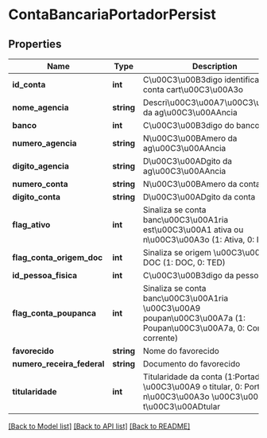 # ContaBancariaPortadorPersist

## Properties
Name | Type | Description | Notes
------------ | ------------- | ------------- | -------------
**id_conta** | **int** | C\u00C3\u00B3digo identificador da conta cart\u00C3\u00A3o | 
**nome_agencia** | **string** | Descri\u00C3\u00A7\u00C3\u00A3o da ag\u00C3\u00AAncia | [optional] 
**banco** | **int** | C\u00C3\u00B3digo do banco | 
**numero_agencia** | **string** | N\u00C3\u00BAmero da ag\u00C3\u00AAncia | 
**digito_agencia** | **string** | D\u00C3\u00ADgito da ag\u00C3\u00AAncia | [optional] 
**numero_conta** | **string** | N\u00C3\u00BAmero da conta | 
**digito_conta** | **string** | D\u00C3\u00ADgito da conta | [optional] 
**flag_ativo** | **int** | Sinaliza se conta banc\u00C3\u00A1ria est\u00C3\u00A1 ativa ou n\u00C3\u00A3o (1: Ativa, 0: Inativa) | 
**flag_conta_origem_doc** | **int** | Sinaliza se origem \u00C3\u00A9 DOC (1: DOC, 0: TED) | 
**id_pessoa_fisica** | **int** | C\u00C3\u00B3digo da pessoa | 
**flag_conta_poupanca** | **int** | Sinaliza se conta banc\u00C3\u00A1ria \u00C3\u00A9 poupan\u00C3\u00A7a (1: Poupan\u00C3\u00A7a, 0: Conta corrente) | 
**favorecido** | **string** | Nome do favorecido | [optional] 
**numero_receira_federal** | **string** | Documento do favorecido | [optional] 
**titularidade** | **int** | Titularidade da conta (1:Portador \u00C3\u00A9 o titular, 0: Portador n\u00C3\u00A3o \u00C3\u00A9 o t\u00C3\u00ADtular | [optional] 

[[Back to Model list]](../README.md#documentation-for-models) [[Back to API list]](../README.md#documentation-for-api-endpoints) [[Back to README]](../README.md)


